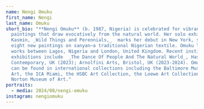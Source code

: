 ```yaml
---
name: Nengi Omuku
first_name: Nengi
last_name: Omuku
short_bio: "**Nengi Omuku** (b. 1987, Nigeria) is celebrated for vibrant oil
  paintings that draw evocatively from the natural world. Her solo exhibition at
  Kasmin, _Wild Things and Perennials,_  marks her debut in New York, showcasing
  eight new paintings on sanyan—a traditional Nigerian textile. Omuku lives and
  works between Lagos, Nigeria and London, United Kingdom. Recent institutional
  exhibitions include  _The Dance Of People And The Natural World_, Hastings
  Contemporary, UK (2023); Arnolfini Arts, Bristol, UK (2023-2024). Omuku's work
  can be found in international collections including the Baltimore Museum of
  Art, the ICA Miami, the HSBC Art Collection, the Loewe Art Collection and the
  Norton Museum of Art."
portraits:
  - media: 2024/08/nengi-omuku
instagram: nengiomuku
---
```

